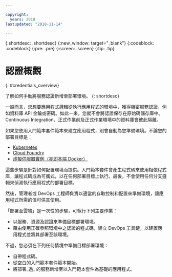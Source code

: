 ```yaml
---

copyright:
  years: 2018
lastupdated: "2018-11-14"

---
```


{:shortdesc: .shortdesc}
{:new_window: target="_blank"}
{:codeblock: .codeblock}
{:pre: .pre}
{:screen: .screen}
{:tip: .tip}

# 認證概觀
{: #credentials_overview}

了解如何手動將服務認證新增至部署環境。
{: shortdesc}

<!-- After PUP: Maybe provide links to the credentials section of the programming guides, such as https://cloud.ibm.com/docs/swift/cloudnative/configuration.html#configuration-->

一般而言，您想要應用程式邏輯從執行應用程式的環境中，獲得機密服務認證，例如資料庫 API 金鑰或密碼。如此一來，您就不會將認證保存在原始碼儲存庫中。Continuous Integration、正式作業前及正式作業環境中的資料庫會彼此隔離。

如果您使用入門範本套件範本來建立應用程式，則會自動為您準備環境。不論您的部署目標是：
  * [Kubernetes](/docs/apps/creds_kube.html)
  * [Cloud Foundry](/docs/apps/creds_cf.html)
  * [虛擬伺服器實例（亦即本端 Docker）](/docs/apps/creds_vsi.html)
  
這些步驟是針對如何配置環境而提供。入門範本套件會產生程式碼來使用相依程式庫，讓程式碼成為可攜式，以在任何部署目標上執行。最後，不會使用任何分支邏輯來偵測執行應用程式的部署目標。

然後，管理者或 DevOps 工程師負責以適當的存取控制和配置來準備環境，讓應用程式所需的值可供其使用。

「部署至雲端」是一次性的步驟，可執行下列主要作業：
 * 以服務、資源及認證來準備目標部署環境。
 * 藉由使用正確參照環境中之認證的程式碼，建立 DevOps 工具鏈，以建置應用程式並將其部署至該環境。

不過，您必須在下列任何情境中準備目標部署環境：
 * 自帶程式碼。
 * 從空白的入門範本套件範本開始。
 * 將部署_過_ 的服務新增至以入門範本套件為基礎的應用程式。




